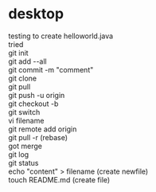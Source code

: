 # desktop
testing to create helloworld.java\
tried\
git init\
git add --all\
git commit -m "comment"\
git clone <repository>\
git pull <repository>\
git push -u origin <branch>\
git checkout -b <newbranch>\
git switch <branch>\
vi filename\
git remote add origin <repository>\
git pull -r (rebase)\
got merge <branch1> <branch2>\
git log\
git status\
echo "content" > filename (create newfile)\
touch README.md (create file)

